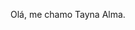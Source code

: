 Olá, me chamo Tayna Alma. 


<!---
taynaalma/taynaalma is a ✨ special ✨ repository because its `README.md` (this file) appears on your GitHub profile.
You can click the Preview link to take a look at your changes.
--->
